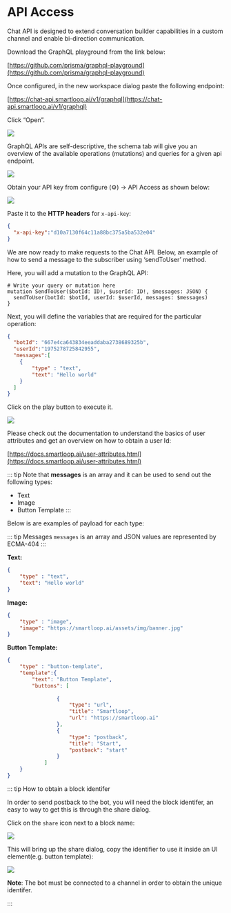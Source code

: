 # API Access

Chat API is designed to extend conversation builder capabilities in a custom channel and enable bi-direction communication.

Download the GraphQL playground from the link below:

[https://github.com/prisma/graphql-playground](https://github.com/prisma/graphql-playground)

Once configured, in the new workspace dialog paste the following endpoint:

[https://chat-api.smartloop.ai/v1/graphql](https://chat-api.smartloop.ai/v1/graphql)

Click “Open”. 

![](./graphql-new.png)

GraphQL APIs are self-descriptive, the schema tab will give you an overview of the available operations (mutations) and queries for a given api endpoint.

![](./graphql-schema.png)

Obtain your API key from configure (⚙) -> API Access  as shown below:

![](./api-access.png)

Paste it to the **HTTP headers** for `x-api-key`:

```json
{
  "x-api-key":"d10a7130f64c11a88bc375a5ba532e04"
}
```

 
We are now ready to make requests to the Chat API. Below, an example of how to send a message to the subscriber using ‘sendToUser’ method.

Here, you will add a mutation to the GraphQL API:

```
# Write your query or mutation here
mutation SendToUser($botId: ID!, $userId: ID!, $messages: JSON) {
  sendToUser(botId: $botId, userId: $userId, messages: $messages)
}
```

Next, you will define the variables that are required for the particular operation:
```json
{
  "botId": "667e4ca643834eeaddaba2738689325b",
  "userId":"1975278725842955",
  "messages":[
	{
		"type" : "text",
		"text": "Hello world"
	}
  ]
}
```


Click on the play button to execute it.

![](./graphql-sendToBot.png)

Please check out the documentation to understand the basics of user attributes and get an overview on how to obtain a user Id:

[https://docs.smartloop.ai/user-attributes.html](https://docs.smartloop.ai/user-attributes.html)

::: tip
Note that **messages** is an array and it can be used to send out the following types:

* Text
* Image
* Button Template
:::

Below is are examples of payload for each type:


::: tip Messages
`messages` is an array and JSON values are represented by ECMA-404
:::

**Text:**
```json
{
    "type" : "text",
    "text": "Hello world"
}
```

**Image:**

```json
{
	"type" : "image",
	"image": "https://smartloop.ai/assets/img/banner.jpg"
}
```
**Button Template:**

```json
{
	"type" : "button-template",
	"template":{
		"text": "Button Template",
		"buttons": [
			
				{
					"type": "url",
					"title": "Smartloop",
					"url": "https://smartloop.ai"
				},
				{
					"type": "postback",
					"title": "Start",
					"postback": "start"
				}
			]
	}
}
```

::: tip How to obtain a block identifer

In order to send postback to the bot, you will need the block identifer, an easy to way to get this is through the share dialog.

Click on the `share` icon next to a block name:

![](./block-copy.png)

This will bring up the share dialog, copy the identifier to use it inside an UI element(e.g. button template):

![](./block-identifier.png)

**Note**: The bot must be connected to a channel in order to obtain the unique identifer.

:::